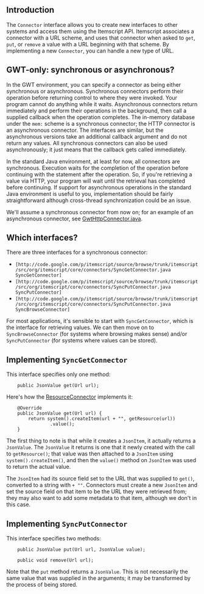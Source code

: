 ## Introduction ##

The `Connector` interface allows you to create new interfaces to other systems and access them using the Itemscript API. Itemscript associates a connector with a URL scheme, and uses that connector when asked to `get`, `put`, or `remove` a value with a URL beginning with that scheme. By implementing a new `Connector`, you can handle a new type of URL.

## GWT-only: synchronous or asynchronous? ##

In the GWT environment, you can specify a connector as being either synchronous or asynchronous. Synchronous connectors perform their operation before returning control to where they were invoked. Your program cannot do anything while it waits. Asynchronous connectors return immediately and perform their operations in the background, then call a supplied callback when the operation completes. The in-memory database under the `mem:` scheme is a synchronous connector; the HTTP connector is an asynchronous connector. The interfaces are similar, but the asynchronous versions take an additional callback argument and do not return any values. All synchronous connectors can also be used asynchronously; it just means that the callback gets called immediately.

In the standard Java environment, at least for now, all connectors are synchronous. Execution waits for the completion of the operation before continuing with the statement after the operation. So, if you're retrieving a value via HTTP, your program will wait until the retrieval has completed before continuing. If support for asynchronous operations in the standard Java environment is useful to you, implementation should be fairly straightforward although cross-thread synchronization could be an issue.

We'll assume a synchronous connector from now on; for an example of an asynchronous connector, see [GwtHttpConnector.java](http://code.google.com/p/itemscript/source/browse/trunk/itemscript/src/org/itemscript/core/gwt/GwtHttpConnector.java).

## Which interfaces? ##

There are three interfaces for a synchronous connector:

  * `[http://code.google.com/p/itemscript/source/browse/trunk/itemscript/src/org/itemscript/core/connectors/SyncGetConnector.java SyncGetConnector]`
  * `[http://code.google.com/p/itemscript/source/browse/trunk/itemscript/src/org/itemscript/core/connectors/SyncPutConnector.java SyncPutConnector]`
  * `[http://code.google.com/p/itemscript/source/browse/trunk/itemscript/src/org/itemscript/core/connectors/SyncPutConnector.java SyncBrowseConnector]`

For most applications, it's sensible to start with `SyncGetConnector`, which is the interface for retrieving values. We can then move on to `SyncBrowseConnector` (for systems where browsing makes sense) and/or `SyncPutConnector` (for systems where values can be stored).

## Implementing `SyncGetConnector` ##

This interface specifies only one method:

```
    public JsonValue get(Url url);
```

Here's how the [ResourceConnector](http://code.google.com/p/itemscript/source/browse/trunk/itemscript/src/org/itemscript/standard/ResourceConnector.java) implements it:

```
    @Override
    public JsonValue get(Url url) {
        return system().createItem(url + "", getResource(url))
                .value();
    }
```

The first thing to note is that while it creates a `JsonItem`, it actually returns a `JsonValue`. The `JsonValue` it returns is one that it newly created with the call to `getResource()`; that value was then attached to a `JsonItem` using `system().createItem()`, and then the `value()` method on `JsonItem` was used to return the actual value.

The `JsonItem` had its source field set to the URL that was supplied to `get()`, converted to a string with `+ ""`. Connectors must create a new `JsonItem` and set the source field on that item to be the URL they were retrieved from; they may also want to add some metadata to that item, although we don't in this case.

## Implementing `SyncPutConnector` ##

This interface specifies two methods:

```
    public JsonValue put(Url url, JsonValue value);

    public void remove(Url url);
```

Note that the `put` method returns a `JsonValue`. This is not necessarily the same value that was supplied in the arguments; it may be transformed by the process of being stored.